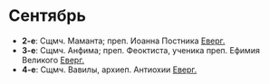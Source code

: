 
# Сентябрь

- **2-е**: Сщмч. Маманта; преп. Иоанна Постника [Еверг.](02_EUR.ru.md)
- **3-е**: Сщмч. Анфима; преп. Феоктиста, ученика преп. Ефимия Великого [Еверг.](03_EUR.ru.md)
- **4-е**: Сщмч. Вавилы, архиеп. Антиохии [Еверг.](04_EUR.ru.md)